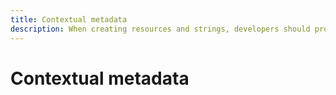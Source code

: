 ```yaml
---
title: Contextual metadata
description: When creating resources and strings, developers should provide localizers with contextual metadata (comments) to explain how a resource is used.
---
```


# Contextual metadata
